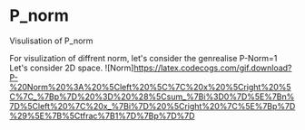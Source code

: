 # P_norm
Visulisation of P_norm

For visulization of diffrent norm, let's consider the genrealise P-Norm=1
Let's consider 2D space.
![Norm]https://latex.codecogs.com/gif.download?P-%20Norm%20%3A%20%5Cleft%20%5C%7C%20x%20%5Cright%20%5C%7C_%7Bp%7D%20%3D%20%28%5Csum_%7Bi%3D0%7D%5E%7Bn%7D%5Cleft%20%7C%20x_%7Bi%7D%20%5Cright%20%7C%5E%7Bp%7D%29%5E%7B%5Ctfrac%7B1%7D%7Bp%7D%7D
